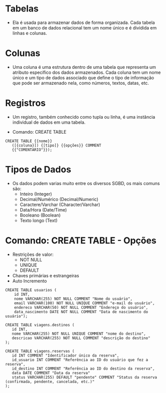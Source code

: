 # Tabelas

 - Ela é usada para armazenar dados de forma organizada. Cada tabela em um banco de dados relacional tem um nome único e é dividida em linhas e colunas.

 # Colunas
 
 - Uma coluna é uma estrutura dentro de uma tabela que representa um atributo específico dos dados armazenados. Cada coluna tem um nome único e um tipo de dados associado que define o tipo de informação que pode ser armazenado nela, como números, textos, datas, etc.

 # Registros

 - Um registro, também conhecido como tupla ou linha, é uma instância individual de dados em uma tabela.
 
 - Comando: CREATE TABLE
 ```
 CREATE TABLE {{nome}}
    ([{coluna}]) {[tipo]} {{opções}} COMMENT
    {{"COMENTARIO"}});
 ```

# Tipos de Dados
* Os dados podem varias muito entre os diversos SGBD, os mais comuns são:
   - Inteiro (Integer)
   - Decimal/Numérico (Decimal/Numeric)
   - Caractere/Varchar (Character/Varchar)
   - Data/Hora (Date/Time)
   - Booleano (Boolean)
   - Texto longo (Text)

# Comando: CREATE TABLE - Opções

* Restrições de valor:
   - NOT NULL
   - UNIQUE
   - DEFAULT
* Chaves primárias e estrangeiras
* Auto Incremento

```
CREATE TABLE usuarios (
    id INT,
    nome VARCHAR(255) NOT NULL COMMENT "Nome do usuário",
    email VARCHAR(100) NOT NULL UNIQUE COMMENT "e-mail do usuário",
    endereco VARCHAR(50) NOT NULL COMMENT "Endereço do usuário",
    data_nascimento DATE NOT NULL COMMENT "Data de nascimento do usuário");    
```

```
CREATE TABLE viagens.destinos (
   id INT,
   nome VARCHAR(255) NOT NULL UNIQUE COMMENT "nome do destino",
   descricao VARCHAR(255) NOT NULL COMMENT "descrição do destino"
);

CREATE TABLE viagens.reservas (
   id INT COMMENT "Identificador único da reserva",
   id_usuario INT COMMENT "Referência ao ID do usuário que fez a reserva",
   id_destino INT COMMENT "Referência ao ID do destino da reserva",
   data DATE COMMENT "Data da reserva"
   status VARCHAR(255) DEFAULT "pendente" COMMENT "Status da reserva (confirmada, pendente, cancelada, etc.)"
);
```
